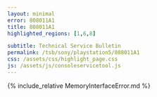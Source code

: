 ```yaml
---
layout: minimal
error: 808011A1
title: 808011A1
highlighted_regions: [1,6,8]

subtitle: Technical Service Bulletin
permalink: /tsb/sony/playstation5/808011A1
css: /assets/css/highlight_page.css
js: /assets/js/consoleservicetool.js
---
```


{% include_relative MemoryInterfaceError.md %}

